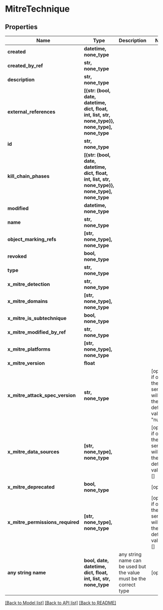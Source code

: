 # MitreTechnique


## Properties
Name | Type | Description | Notes
------------ | ------------- | ------------- | -------------
**created** | **datetime, none_type** |  | 
**created_by_ref** | **str, none_type** |  | 
**description** | **str, none_type** |  | 
**external_references** | **[{str: (bool, date, datetime, dict, float, int, list, str, none_type)}, none_type], none_type** |  | 
**id** | **str, none_type** |  | 
**kill_chain_phases** | **[{str: (bool, date, datetime, dict, float, int, list, str, none_type)}, none_type], none_type** |  | 
**modified** | **datetime, none_type** |  | 
**name** | **str, none_type** |  | 
**object_marking_refs** | **[str, none_type], none_type** |  | 
**revoked** | **bool, none_type** |  | 
**type** | **str, none_type** |  | 
**x_mitre_detection** | **str, none_type** |  | 
**x_mitre_domains** | **[str, none_type], none_type** |  | 
**x_mitre_is_subtechnique** | **bool, none_type** |  | 
**x_mitre_modified_by_ref** | **str, none_type** |  | 
**x_mitre_platforms** | **[str, none_type], none_type** |  | 
**x_mitre_version** | **float** |  | 
**x_mitre_attack_spec_version** | **str, none_type** |  | [optional]  if omitted the server will use the default value of "null"
**x_mitre_data_sources** | **[str, none_type], none_type** |  | [optional]  if omitted the server will use the default value of []
**x_mitre_deprecated** | **bool, none_type** |  | [optional] 
**x_mitre_permissions_required** | **[str, none_type], none_type** |  | [optional]  if omitted the server will use the default value of []
**any string name** | **bool, date, datetime, dict, float, int, list, str, none_type** | any string name can be used but the value must be the correct type | [optional]

[[Back to Model list]](../README.md#documentation-for-models) [[Back to API list]](../README.md#documentation-for-api-endpoints) [[Back to README]](../README.md)


